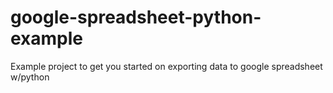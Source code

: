 google-spreadsheet-python-example
=================================

Example project to get you started on exporting data to google spreadsheet w/python
